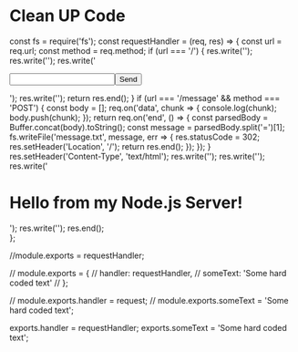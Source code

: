 # Clean UP Code

const fs = require('fs');
const requestHandler = (req, res) => {
    const url = req.url;
    const method = req.method;
    if (url === '/') {
        res.write('<html>');
        res.write('<head><title>Enter Message</title><head>');
        res.write('<body><form action="/message" method="POST"><input type="text" name="message"><button type="submit">Send</button></form></body>');
        res.write('</html>');
        return res.end();
    }
    if (url === '/message' && method === 'POST') {
        const body = [];
        req.on('data', chunk => {
          console.log(chunk);
          body.push(chunk);
        });
        return req.on('end', () => {
            const parsedBody = Buffer.concat(body).toString();
            const message = parsedBody.split('=')[1];
            fs.writeFile('message.txt', message, err => {
                res.statusCode = 302;
                res.setHeader('Location', '/');
                return res.end();
            });
        });
    }
      res.setHeader('Content-Type', 'text/html');
      res.write('<html>');
      res.write('<head><title>My First Page</title><head>');
      res.write('<body><h1>Hello from my Node.js Server!</h1></body>');
      res.write('</html>');
      res.end();  
};

//module.exports = requestHandler;

// module.exports = {
//     handler: requestHandler,
//     someText: 'Some hard coded text'
// };

// module.exports.handler = request;
// module.exports.someText = 'Some hard coded text';

exports.handler = requestHandler;
exports.someText = 'Some hard coded text';

